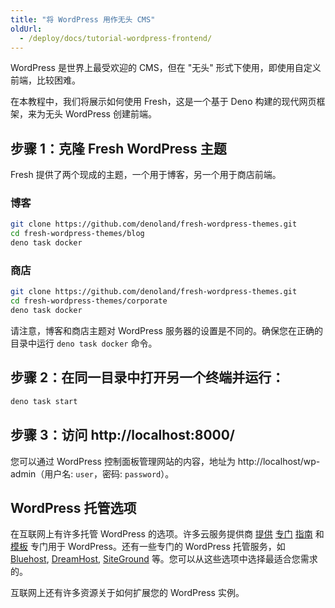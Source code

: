 ```yaml
---
title: "将 WordPress 用作无头 CMS"
oldUrl:
  - /deploy/docs/tutorial-wordpress-frontend/
---
```


WordPress 是世界上最受欢迎的 CMS，但在 "无头" 形式下使用，即使用自定义前端，比较困难。

在本教程中，我们将展示如何使用 Fresh，这是一个基于 Deno 构建的现代网页框架，来为无头 WordPress 创建前端。

## 步骤 1：克隆 Fresh WordPress 主题

Fresh 提供了两个现成的主题，一个用于博客，另一个用于商店前端。

### 博客

```bash
git clone https://github.com/denoland/fresh-wordpress-themes.git
cd fresh-wordpress-themes/blog
deno task docker
```

### 商店

```bash
git clone https://github.com/denoland/fresh-wordpress-themes.git
cd fresh-wordpress-themes/corporate
deno task docker
```

请注意，博客和商店主题对 WordPress 服务器的设置是不同的。确保您在正确的目录中运行 `deno task docker` 命令。

## 步骤 2：在同一目录中打开另一个终端并运行：

```sh
deno task start
```

## 步骤 3：访问 http://localhost:8000/

您可以通过 WordPress 控制面板管理网站的内容，地址为 http://localhost/wp-admin（用户名: `user`，密码: `password`）。

## WordPress 托管选项

在互联网上有许多托管 WordPress 的选项。许多云服务提供商
[提供](https://aws.amazon.com/getting-started/hands-on/launch-a-wordpress-website/)
[专门](https://cloud.google.com/wordpress)
[指南](https://learn.microsoft.com/en-us/azure/app-service/quickstart-wordpress)
和
[模板](https://console.cloud.google.com/marketplace/product/click-to-deploy-images/wordpress)
专门用于 WordPress。还有一些专门的 WordPress 托管服务，如 [Bluehost](https://www.bluehost.com/),
[DreamHost](https://www.dreamhost.com/),
[SiteGround](https://www.siteground.com/) 等。您可以从这些选项中选择最适合您需求的。

互联网上还有许多资源关于如何扩展您的 WordPress 实例。